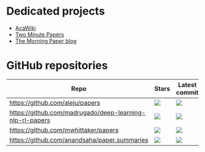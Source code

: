 # Dedicated projects

* [AcaWiki](https://acawiki.org)
* [Two Minute Papers](https://www.youtube.com/channel/UCbfYPyITQ-7l4upoX8nvctg)
* [The Morning Paper blog](https://blog.acolyer.org/)

# GitHub repositories

| Repo | Stars | Latest commit | Commit activity |
| ------------- | ------------- | ------------- | ------------- |
| https://github.com/aleju/papers | ![](https://img.shields.io/github/stars/aleju/papers.svg) | ![](https://img.shields.io/github/last-commit/aleju/papers.svg) | ![](https://img.shields.io/github/commit-activity/m/aleju/papers.svg) |
| https://github.com/madrugado/deep-learning-nlp-rl-papers | ![](https://img.shields.io/github/stars/madrugado/deep-learning-nlp-rl-papers.svg) | ![](https://img.shields.io/github/last-commit/madrugado/deep-learning-nlp-rl-papers.svg) | ![](https://img.shields.io/github/commit-activity/m/madrugado/deep-learning-nlp-rl-papers.svg) |
| https://github.com/mwhittaker/papers | ![](https://img.shields.io/github/stars/mwhittaker/papers.svg) | ![](https://img.shields.io/github/last-commit/mwhittaker/papers.svg) | ![](https://img.shields.io/github/commit-activity/m/mwhittaker/papers.svg) |
| https://github.com/anandsaha/paper.summaries | ![](https://img.shields.io/github/stars/anandsaha/paper.summaries.svg) | ![](https://img.shields.io/github/last-commit/anandsaha/paper.summaries.svg) | ![](https://img.shields.io/github/commit-activity/m/anandsaha/paper.summaries.svg) |
